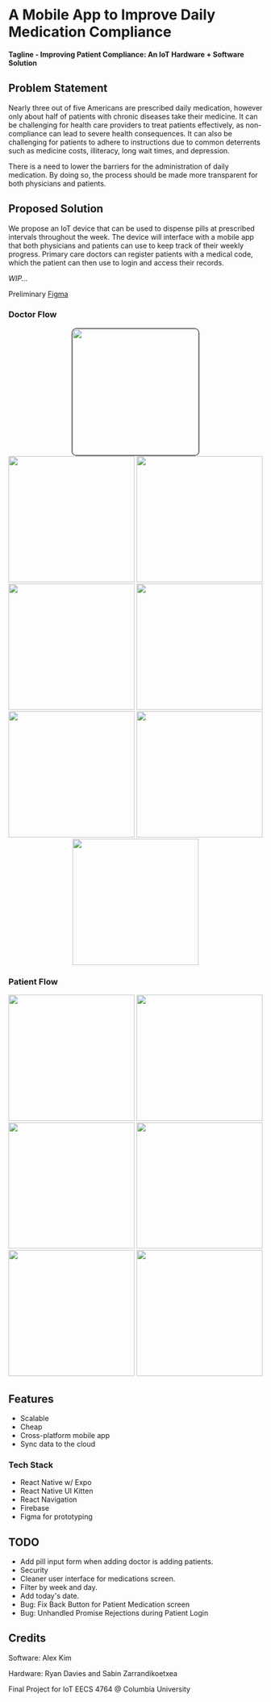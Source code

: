 # A Mobile App to Improve Daily Medication Compliance

**Tagline - Improving Patient Compliance: An IoT Hardware + Software Solution**

## Problem Statement

Nearly three out of five Americans are prescribed daily medication, however only about half of patients with chronic diseases take their medicine. It can be challenging for health care providers to treat patients effectively, as non-compliance can lead to severe health consequences. It can also be challenging for patients to adhere to instructions due to common deterrents such as medicine costs, illiteracy, long wait times, and depression.

There is a need to lower the barriers for the administration of daily medication. By doing so, the process should be made more transparent for both physicians and patients.

## Proposed Solution

We propose an IoT device that can be used to dispense pills at prescribed intervals throughout the week. The device will interface with a mobile app that both physicians and patients can use to keep track of their weekly progress. Primary care doctors can register patients with a medical code, which the patient can then use to login and access their records.

*WIP...*

Preliminary [Figma](https://www.figma.com/file/n52F2af3phI5fLh4h6jMd5/IoT-Final-Project-Pill-box?node-id=0%3A1)

### Doctor Flow

<p align="center">
<img src="docs/imgs/IMG_6680.PNG?raw=true" width="250" style="border: 2px solid #747474; border-radius: 10px;">
<img src="docs/imgs/IMG_6681.PNG?raw=true" width="250">
<img src="docs/imgs/IMG_6682.PNG?raw=true" width="250">
<img src="docs/imgs/IMG_6683.PNG?raw=true" width="250">
<img src="docs/imgs/IMG_6684.PNG?raw=true" width="250">
<img src="docs/imgs/IMG_6686.PNG?raw=true" width="250">
<img src="docs/imgs/IMG_6687.PNG?raw=true" width="250">
<img src="docs/imgs/IMG_6688.PNG?raw=true" width="250">
</p>

### Patient Flow

<p align="center">
<img src="docs/imgs/IMG_6680.PNG?raw=true" width="250">
<img src="docs/imgs/IMG_6689.PNG?raw=true" width="250">
<img src="docs/imgs/IMG_6690.PNG?raw=true" width="250">
<img src="docs/imgs/IMG_6692.PNG?raw=true" width="250">
<img src="docs/imgs/IMG_6693.PNG?raw=true" width="250">
<img src="docs/imgs/IMG_6694.PNG?raw=true" width="250">
</p>

## Features

* Scalable
* Cheap
* Cross-platform mobile app
* Sync data to the cloud

### Tech Stack

* React Native w/ Expo
* React Native UI Kitten
* React Navigation
* Firebase
* Figma for prototyping

## TODO

* Add pill input form when adding doctor is adding patients.
* Security
* Cleaner user interface for medications screen.
* Filter by week and day.
* Add today's date.
* Bug: Fix Back Button for Patient Medication screen
* Bug: Unhandled Promise Rejections during Patient Login

## Credits

Software: Alex Kim

Hardware: Ryan Davies and Sabin Zarrandikoetxea

Final Project for IoT EECS 4764 @ Columbia University